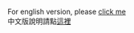 For english version, please [click me](https://platron-pt.github.io/en)  
中文版說明請點[這裡](https://platron-pt.github.io/zh)  
